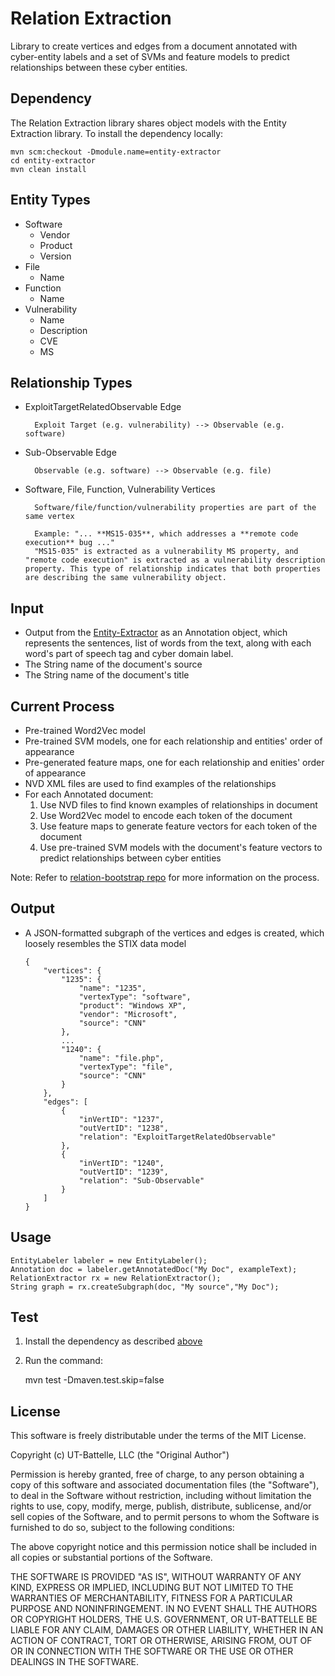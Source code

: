 # Relation Extraction
Library to create vertices and edges from a document annotated with cyber-entity labels and a set of SVMs and feature models to predict relationships between these cyber entities.

## Dependency
The Relation Extraction library shares object models with the Entity Extraction library. To install the dependency locally:

	mvn scm:checkout -Dmodule.name=entity-extractor
	cd entity-extractor
	mvn clean install

## Entity Types
* Software
	* Vendor
	* Product
	* Version
* File
	* Name
* Function
	* Name
* Vulnerability
	* Name
	* Description
	* CVE
	* MS
	
## Relationship Types
* ExploitTargetRelatedObservable Edge

		Exploit Target (e.g. vulnerability) --> Observable (e.g. software)
	
* Sub-Observable Edge

		Observable (e.g. software) --> Observable (e.g. file)
	
* Software, File, Function, Vulnerability Vertices

		Software/file/function/vulnerability properties are part of the same vertex
		
		Example: "... **MS15-035**, which addresses a **remote code execution** bug ..."
		"MS15-035" is extracted as a vulnerability MS property, and "remote code execution" is extracted as a vulnerability description property. This type of relationship indicates that both properties are describing the same vulnerability object.


## Input
* Output from the [Entity-Extractor](https://github.com/stucco/entity-extractor) as an Annotation object, which represents the sentences, list of words from the text, along with each word's part of speech tag and cyber domain label.
* The String name of the document's source
* The String name of the document's title
	

## Current Process
* Pre-trained Word2Vec model
* Pre-trained SVM models, one for each relationship and entities' order of appearance
* Pre-generated feature maps, one for each relationship and enities' order of appearance
* NVD XML files are used to find examples of the relationships
* For each Annotated document:
	1. Use NVD files to find known examples of relationships in document
	2. Use Word2Vec model to encode each token of the document
	3. Use feature maps to generate feature vectors for each token of the document
	4. Use pre-trained SVM models with the document's feature vectors to predict relationships between cyber entities

Note: Refer to [relation-bootstrap repo](https://github.com/stucco/relation-bootstrap) for more information on the process.
	
## Output
* A JSON-formatted subgraph of the vertices and edges is created, which loosely resembles the STIX data model
	
	```
	{
		"vertices": {
			"1235": {
				"name": "1235",
				"vertexType": "software",
				"product": "Windows XP",
				"vendor": "Microsoft",
				"source": "CNN"
			},
			...
			"1240": {
				"name": "file.php",
				"vertexType": "file",
				"source": "CNN"
			}
		},
		"edges": [
			{
				"inVertID": "1237",
				"outVertID": "1238",
				"relation": "ExploitTargetRelatedObservable"
			},
			{
				"inVertID": "1240",
				"outVertID": "1239",
				"relation": "Sub-Observable"
			}
		]
	}
	```

## Usage
	EntityLabeler labeler = new EntityLabeler();
	Annotation doc = labeler.getAnnotatedDoc("My Doc", exampleText);
	RelationExtractor rx = new RelationExtractor();
	String graph = rx.createSubgraph(doc, "My source","My Doc");
	
## Test
1) Install the dependency as described [above](https://github.com/stucco/relation-extractor#dependency)

2) Run the command:

	mvn test -Dmaven.test.skip=false
	
## License
This software is freely distributable under the terms of the MIT License.

Copyright (c) UT-Battelle, LLC (the "Original Author")

Permission is hereby granted, free of charge, to any person obtaining a copy of this software and associated documentation files (the "Software"), to deal in the Software without restriction, including without limitation the rights to use, copy, modify, merge, publish, distribute, sublicense, and/or sell copies of the Software, and to permit persons to whom the Software is furnished to do so, subject to the following conditions:
 
The above copyright notice and this permission notice shall be included in all copies or substantial portions of the Software.
 
THE SOFTWARE IS PROVIDED "AS IS", WITHOUT WARRANTY OF ANY KIND, EXPRESS OR IMPLIED, INCLUDING BUT NOT LIMITED TO THE WARRANTIES OF MERCHANTABILITY, FITNESS FOR A PARTICULAR PURPOSE AND NONINFRINGEMENT. IN NO EVENT SHALL THE AUTHORS OR COPYRIGHT HOLDERS, THE U.S. GOVERNMENT, OR UT-BATTELLE BE LIABLE FOR ANY CLAIM, DAMAGES OR OTHER LIABILITY, WHETHER IN AN ACTION OF CONTRACT, TORT OR OTHERWISE, ARISING FROM, OUT OF OR IN CONNECTION WITH THE SOFTWARE OR THE USE OR OTHER DEALINGS IN THE SOFTWARE.
